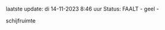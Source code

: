 laatste update: 
di 14-11-2023  8:46   uur 
Status: FAALT - geel - 
<div class="service Y">schijfruimte</div>